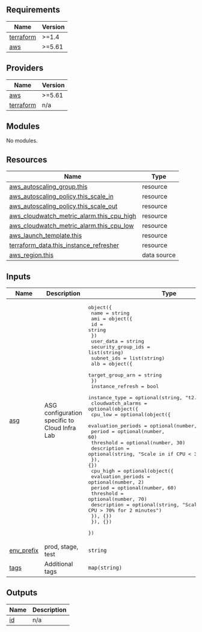 ## Requirements

| Name | Version |
|------|---------|
| <a name="requirement_terraform"></a> [terraform](#requirement\_terraform) | >=1.4 |
| <a name="requirement_aws"></a> [aws](#requirement\_aws) | >=5.61 |

## Providers

| Name | Version |
|------|---------|
| <a name="provider_aws"></a> [aws](#provider\_aws) | >=5.61 |
| <a name="provider_terraform"></a> [terraform](#provider\_terraform) | n/a |

## Modules

No modules.

## Resources

| Name | Type |
|------|------|
| [aws_autoscaling_group.this](https://registry.terraform.io/providers/hashicorp/aws/latest/docs/resources/autoscaling_group) | resource |
| [aws_autoscaling_policy.this_scale_in](https://registry.terraform.io/providers/hashicorp/aws/latest/docs/resources/autoscaling_policy) | resource |
| [aws_autoscaling_policy.this_scale_out](https://registry.terraform.io/providers/hashicorp/aws/latest/docs/resources/autoscaling_policy) | resource |
| [aws_cloudwatch_metric_alarm.this_cpu_high](https://registry.terraform.io/providers/hashicorp/aws/latest/docs/resources/cloudwatch_metric_alarm) | resource |
| [aws_cloudwatch_metric_alarm.this_cpu_low](https://registry.terraform.io/providers/hashicorp/aws/latest/docs/resources/cloudwatch_metric_alarm) | resource |
| [aws_launch_template.this](https://registry.terraform.io/providers/hashicorp/aws/latest/docs/resources/launch_template) | resource |
| [terraform_data.this_instance_refresher](https://registry.terraform.io/providers/hashicorp/terraform/latest/docs/resources/data) | resource |
| [aws_region.this](https://registry.terraform.io/providers/hashicorp/aws/latest/docs/data-sources/region) | data source |

## Inputs

| Name | Description | Type | Default | Required |
|------|-------------|------|---------|:--------:|
| <a name="input_asg"></a> [asg](#input\_asg) | ASG configuration specific to Cloud Infra Lab | <pre>object({<br/>    name = string<br/>    ami = object({<br/>      id = string<br/>    })<br/>    user_data          = string<br/>    security_group_ids = list(string)<br/>    subnet_ids         = list(string)<br/>    alb = object({<br/>      target_group_arn = string<br/>    })<br/>    instance_refresh = bool<br/>    instance_type    = optional(string, "t2.micro")<br/>    cloudwatch_alarms = optional(object({<br/>      cpu_low = optional(object({<br/>        evaluation_periods = optional(number, 2)<br/>        period             = optional(number, 60)<br/>        threshold          = optional(number, 30)<br/>        description        = optional(string, "Scale in if CPU < 30% for 2 minutes")<br/>      }), {})<br/>      cpu_high = optional(object({<br/>        evaluation_periods = optional(number, 2)<br/>        period             = optional(number, 60)<br/>        threshold          = optional(number, 70)<br/>        description        = optional(string, "Scale out if CPU > 70% for 2 minutes")<br/>      }), {})<br/>    }), {})<br/>  })</pre> | n/a | yes |
| <a name="input_env_prefix"></a> [env\_prefix](#input\_env\_prefix) | prod, stage, test | `string` | n/a | yes |
| <a name="input_tags"></a> [tags](#input\_tags) | Additional tags | `map(string)` | `{}` | no |

## Outputs

| Name | Description |
|------|-------------|
| <a name="output_id"></a> [id](#output\_id) | n/a |
